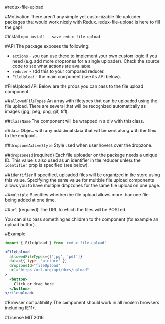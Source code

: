 #redux-file-upload

#Motivation
There aren't any simple yet customizable file uploader packages that would work nicely with Redux. redux-file-upload is here to fill the gap!

#Install
`npm install --save redux-file-upload`

#API
The package exposes the following:

- `actions` - you can use these to implement your own custom logic if you need (e.g. add more dropzones for a single uploader). Check the source code to see what actions are available.
- `reducer` - add this to your composed reducer.
- `FileUpload` - the main component (see its API below).

#FileUpload API
Below are the props you can pass to the file upload component.

##`allowedFileTypes`
An array with filetypes that can be uploaded using the file upload. There are several that will be recognized automatically as images (jpg, jpeg, png, gif, tiff).

##`className`
The component will be wrapped in a div with this class.

##`data`
Object with any additional data that will be sent along with the files to the endpoint.

##`dropzoneActiveStyle`
Style used when user hovers over the dropzone.

##`dropzoneId` (required)
Each file uploader on the package needs a unique ID. This value is also used as an identifier in the reducer unless the `identifier` prop is specified (see below).

##`identifier`
If specified, uploaded files will be organized in the store using this value. Specifying the same value for multiple file upload components allows you to have multiple dropzones for the same file upload on one page.

##`multiple`
Specifies whether the file upload allows more than one file being added at one time.

##`url` (required)
The URL to which the files will be POSTed.

You can also pass something as children to the component (for example an upload button).

#Example

```jsx
import { FileUpload } from 'redux-file-upload'

<FileUpload
  allowedFileTypes={['jpg', 'pdf']}
  data={{ type: 'picture' }}
  dropzoneId="fileUpload"
  url="https:/url.org/api/docs/upload"
>
  <button>
    Click or drag here
  </button>
</FileUpload>
```

#Browser compatibility
The component should work in all modern browsers including IE11+.

#License
MIT 2016

